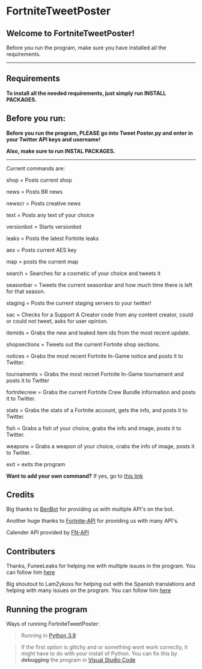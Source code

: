 # FortniteTweetPoster

## Welcome to FortniteTweetPoster!


Before you run the program, make sure you have installed all the requirements.


----------------------

## Requirements

**To install all the needed requirements, just simply run INSTALL PACKAGES.**



## Before you run:

**Before you run the program, PLEASE go into Tweet Poster.py and enter in your Twitter API keys and username!**

**Also, make sure to run INSTAL PACKAGES.**

----------------------

Current commands are:


shop = Posts current shop

news = Posts BR news

newscr = Posts creative news

text = Posts any text of your choice

versionbot = Starts versionbot

leaks = Posts the latest Fortnite leaks

aes = Posts current AES key

map = posts the current map

search = Searches for a cosmetic of your choice and tweets it

seasonbar = Tweets the current seasonbar and how much time there is left for that season.

staging = Posts the current staging servers to your twitter!

sac = Checks for a Support A Creator code from any content creator, could or could not tweet, asks for user opinion.

itemids = Grabs the new and leaked item ids from the most recent update.

shopsections = Tweets out the current Fortnite shop sections.

notices = Grabs the most recent Fortnite In-Game notice and posts it to Twitter.

tournaments = Grabs the most recnet Fortnite In-Game tournament and posts it to Twitter

fortnitecrew = Grabs the current Fortnite Crew Bundle information and posts it to Twitter.

stats = Grabs the stats of a Fortnite account, gets the info, and posts it to Twitter.

fish = Grabs a fish of your choice, grabs the info and image, posts it to Twitter.

weapons = Grabs a weapon of your choice, crabs the info of image, posts it to Twitter.

exit = exits the program

**Want to add your own command?** If yes, go to [this link](https://docs.google.com/forms/d/e/1FAIpQLSfgMn9iOSSiMOLoSwU0rznBljradbQAeu8gLwMIhTwVrWBNnA/viewform?usp=sf_link)

## Credits

Big thanks to [BenBot](https://benbot.stoplight.io/docs/benbot-docs) for providing us with multiple API's on the bot.

Another huge thanks to [Fortnite-API](https://fortnite-api.com/) for providing us with many API's.

Calender API provided by [FN-API](https://fn-api.com/)

## Contributers

Thanks, FuneeLeaks for helping me with multiple issues in the program. You can follow him [here](https://twitter.com/FuneeLeaks)

Big shoutout to LamZykoss for helping out with the Spanish translations and helping with many issues on the program. You can follow him [here](https://twitter.com/LamZykoss)

## Running the program

Ways of running FortniteTweetPoster:

> Running in [Python 3.9](https://www.microsoft.com/en-us/p/python-39/9p7qfqmjrfp7?activetab=pivot:overviewtab)

> If the first option is glitchy and or something wont work correctly, it might have to do with your install of Python. You can fix this by **debugging** the program in [Visual Studio Code](https://code.visualstudio.com/)
